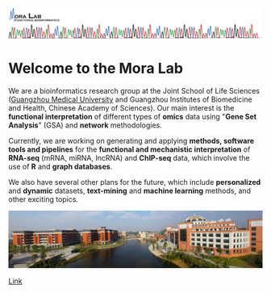 ![MoraLab](/MORALAB_Banner.png)

# Welcome to the Mora Lab

We are a bioinformatics research group at the Joint School of Life Sciences ([Guangzhou Medical University](www.gzhmu.edu.cn) and Guangzhou Institutes of Biomedicine and Health, Chinese Academy of Sciences). Our main interest is the **functional interpretation** of different types of **omics** data using "**Gene Set Analysis**" (GSA) and **network** methodologies.

Currently, we are working on generating and applying **methods, software tools and pipelines** for the **functional and mechanistic interpretation** of **RNA-seq** (mRNA, miRNA, lncRNA) and **ChIP-seq** data, which involve the use of **R** and **graph databases**.

We also have several other plans for the future, which include **personalized** and **dynamic** datasets, **text-mining** and **machine learning** methods, and other exciting topics.

![GMU](/gmu1.GIF)

[Link](https://www.scingularity.org/moralab)
